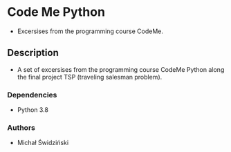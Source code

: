 # Code Me Python
- Excersises from the programming course CodeMe.
## Description
- A set of excersises from the programming course CodeMe Python along the final project TSP (traveling salesman problem).
### Dependencies
- Python 3.8
### Authors
- Michał Świdziński